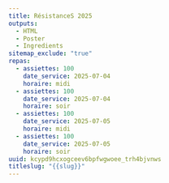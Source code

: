 ```yaml
---
title: RésistanceS 2025
outputs:
  - HTML
  - Poster
  - Ingredients
sitemap_exclude: "true"
repas:
  - assiettes: 100
    date_service: 2025-07-04
    horaire: midi
  - assiettes: 100
    date_service: 2025-07-04
    horaire: soir
  - assiettes: 100
    date_service: 2025-07-05
    horaire: midi
  - assiettes: 100
    date_service: 2025-07-05
    horaire: soir
uuid: kcypd9hcxogceev6bpfwgwoee_trh4bjvnws
titleslug: "{{slug}}"
---
```

